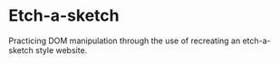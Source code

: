 # Etch-a-sketch
Practicing DOM manipulation through the use of recreating an etch-a-sketch style website.
